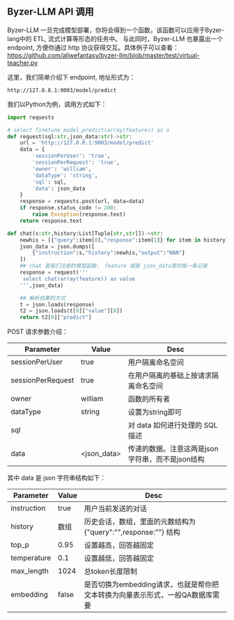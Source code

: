 ## Byzer-LLM API 调用

Byzer-LLM  一旦完成模型部署，你将会得到一个函数，该函数可以应用于Byzer-lang中的 ETL, 流式计算等形态的任务中。
与此同时，Byzer-LLM 也暴露出一个 endpoint, 方便你通过 http 协议获得交互。具体例子可以查看：https://github.com/allwefantasy/byzer-llm/blob/master/test/virtual-teacher.py

这里，我们简单介绍下 endpoint, 地址形式为：

```
http://127.0.0.1:9003/model/predict
```

我们以Python为例，调用方式如下：

```python
import requests

# select finetune_model_predict(array(feature)) as a
def request(sql:str,json_data:str)->str:
    url = 'http://127.0.0.1:9003/model/predict'
    data = {
        'sessionPerUser': 'true',
        'sessionPerRequest': 'true',
        'owner': 'william',
        'dataType': 'string',
        'sql': sql,
        'data': json_data
    }
    response = requests.post(url, data=data)
    if response.status_code != 200:
        raise Exception(response.text)
    return response.text

def chat(s:str,history:List[Tuple[str,str]])->str:
    newhis = [{"query":item[0],"response":item[1]} for item in history]
    json_data = json.dumps([
        {"instruction":s,"history":newhis,"output":"NAN"}
    ])
    ## chat 是我们注册的模型函数， feature 就是 json_data里的每一条记录
    response = request('''
     select chat(array(feature)) as value
    ''',json_data)   

    ## 解析结果的方式 
    t = json.loads(response)
    t2 = json.loads(t[0]["value"][0])
    return t2[0]["predict"]    
```

POST 请求参数介绍：


| Parameter          | Value      | Desc|
|--------------------|------------|------|
| sessionPerUser     | true       |用户隔离命名空间|
| sessionPerRequest  | true       |在用户隔离的基础上按请求隔离命名空间|
| owner              | william    |函数的所有者|
| dataType           | string     |设置为string即可|
| sql                | <sql>      |对 data 如何进行处理的 SQL 描述|
| data               | <json_data> |传递的数据。注意这两是json 字符串，而不是json结构|


其中 data 是 json 字符串结构如下：

| Parameter          | Value      | Desc|
|--------------------|------------|------|
| instruction     | true       |用户当前发送的对话|
| history  | 数组        |历史会话，数组，里面的元数结构为 {"query":"",response:""} 结构|
| top_p  | 0.95      | 设置越高，回答越固定 |
| temperature  | 0.1       | 设置越低，回答越固定|
| max_length  | 1024       | 总token长度限制|
| embedding  | false       | 是否切换为embedding请求，也就是帮你把文本转换为向量表示形式，一般QA数据库需要|

